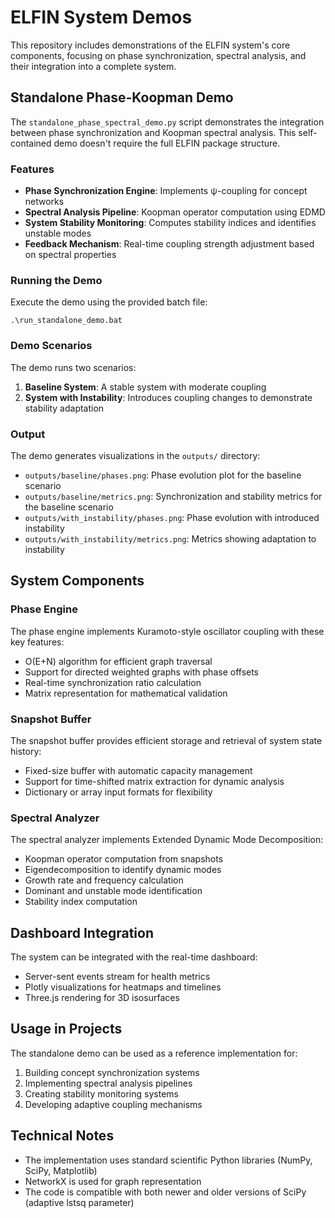# ELFIN System Demos

This repository includes demonstrations of the ELFIN system's core components, focusing on phase synchronization, spectral analysis, and their integration into a complete system.

## Standalone Phase-Koopman Demo

The `standalone_phase_spectral_demo.py` script demonstrates the integration between phase synchronization and Koopman spectral analysis. This self-contained demo doesn't require the full ELFIN package structure.

### Features

- **Phase Synchronization Engine**: Implements ψ-coupling for concept networks
- **Spectral Analysis Pipeline**: Koopman operator computation using EDMD
- **System Stability Monitoring**: Computes stability indices and identifies unstable modes
- **Feedback Mechanism**: Real-time coupling strength adjustment based on spectral properties

### Running the Demo

Execute the demo using the provided batch file:

```
.\run_standalone_demo.bat
```

### Demo Scenarios

The demo runs two scenarios:

1. **Baseline System**: A stable system with moderate coupling
2. **System with Instability**: Introduces coupling changes to demonstrate stability adaptation

### Output

The demo generates visualizations in the `outputs/` directory:

- `outputs/baseline/phases.png`: Phase evolution plot for the baseline scenario
- `outputs/baseline/metrics.png`: Synchronization and stability metrics for the baseline scenario
- `outputs/with_instability/phases.png`: Phase evolution with introduced instability
- `outputs/with_instability/metrics.png`: Metrics showing adaptation to instability

## System Components

### Phase Engine

The phase engine implements Kuramoto-style oscillator coupling with these key features:

- O(E+N) algorithm for efficient graph traversal
- Support for directed weighted graphs with phase offsets
- Real-time synchronization ratio calculation
- Matrix representation for mathematical validation

### Snapshot Buffer

The snapshot buffer provides efficient storage and retrieval of system state history:

- Fixed-size buffer with automatic capacity management
- Support for time-shifted matrix extraction for dynamic analysis
- Dictionary or array input formats for flexibility

### Spectral Analyzer

The spectral analyzer implements Extended Dynamic Mode Decomposition:

- Koopman operator computation from snapshots
- Eigendecomposition to identify dynamic modes
- Growth rate and frequency calculation
- Dominant and unstable mode identification
- Stability index computation

## Dashboard Integration

The system can be integrated with the real-time dashboard:

- Server-sent events stream for health metrics
- Plotly visualizations for heatmaps and timelines
- Three.js rendering for 3D isosurfaces

## Usage in Projects

The standalone demo can be used as a reference implementation for:

1. Building concept synchronization systems
2. Implementing spectral analysis pipelines
3. Creating stability monitoring systems
4. Developing adaptive coupling mechanisms

## Technical Notes

- The implementation uses standard scientific Python libraries (NumPy, SciPy, Matplotlib)
- NetworkX is used for graph representation
- The code is compatible with both newer and older versions of SciPy (adaptive lstsq parameter)
